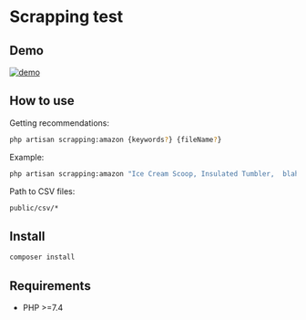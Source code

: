# Scrapping test

## Demo

[![demo](https://img.youtube.com/vi/4RnSUlV1FDE/0.jpg)](https://www.youtube.com/watch?v=4RnSUlV1FDE)

## How to use

Getting recommendations: 
```bash
php artisan scrapping:amazon {keywords?} {fileName?}
```

Example:
```bash
php artisan scrapping:amazon "Ice Cream Scoop, Insulated Tumbler,  blah blah"
```

Path to CSV files:
```bash
public/csv/*
```

## Install
```bash
composer install
```

## Requirements
- PHP >=7.4


